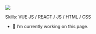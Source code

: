 ![](https://pbs.twimg.com/profile_banners/1146190022275739650/1605723498/2726x886)


Skills: VUE JS / REACT / JS / HTML / CSS

- 🔭 I’m currently working on this page. 




